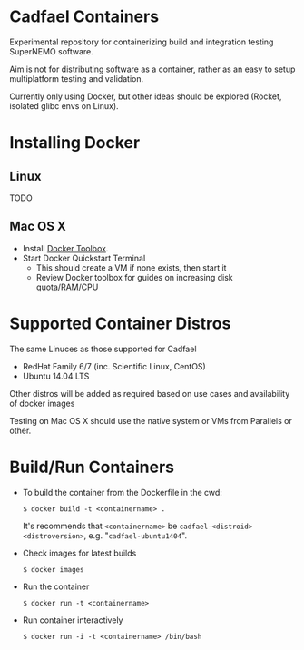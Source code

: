 Cadfael Containers
==================
Experimental repository for containerizing build and integration
testing SuperNEMO software.

Aim is not for distributing software as a container, rather as an
easy to setup multiplatform testing and validation.

Currently only using Docker, but other ideas should be explored (Rocket,
isolated glibc envs on Linux).

Installing Docker
=================
Linux
-----
TODO

Mac OS X
--------
- Install [Docker Toolbox](https://www.docker.com/docker-toolbox).
- Start Docker Quickstart Terminal
  - This should create a VM if none exists, then start it
  - Review Docker toolbox for guides on increasing disk quota/RAM/CPU

Supported Container Distros
===========================
The same Linuces as those supported for Cadfael

- RedHat Family 6/7 (inc. Scientific Linux, CentOS)
- Ubuntu 14.04 LTS

Other distros will be added as required based on use cases and availability of docker images

Testing on Mac OS X should use the native system or VMs from Parallels or other.

Build/Run Containers
====================
- To build the container from the Dockerfile in the cwd:
  ```
  $ docker build -t <containername> .
  ```
  It's recommends that `<containername>` be `cadfael-<distroid><distroversion>`, e.g. "`cadfael-ubuntu1404`".

- Check images for latest builds
  ```
  $ docker images
  ```

- Run the container
  ```
  $ docker run -t <containername>
  ```

- Run container interactively
  ```
  $ docker run -i -t <containername> /bin/bash
  ```
